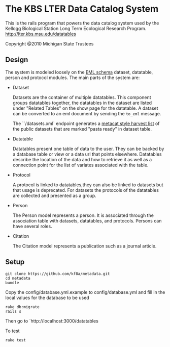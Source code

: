 The KBS LTER Data Catalog System
===========================

This is the rails program that powers the data catalog system used by the Kellogg Biological Station Long Term Ecological Research Program. http://lter.kbs.msu.edu/datatables

Copyright @2010 Michigan State Trustees

Design
-----

The system is modeled loosely on the [EML schema](https://knb.ecoinformatics.org/#external//emlparser/docs/eml-2.1.1/index.html) dataset, datatable, person and protocol modules.  The main parts of the system are:

- Dataset

  Datasets are the container of multiple datatables. This component groups datatables together, the datatables in the dataset are listed under "Related Tables" on the show page for the datatable. A dataset can be converted to an eml document by sending the `to_eml` message.

  The ``/datasets.xml` endpoint generates a [metacat style harvest list](http://databits.lternet.edu/spring-2005/eml-harvesting-ii-preparing-site-metadata-and-harvest-lists) of the public datasets that are marked "pasta ready" in dataset table.

- Datatable

  Datatables present one table of data to the user. They can be backed by a database table or view or a data url that points elsewhere.  Datatables describe the location of the data and how to retrieve it as well as a connection point for the list of variates associated with the table.

- Protocol

  A protocol is linked to datatables,they can also be linked to datasets but that usage is deprecated. For datasets the protocols of the datatables are collected and presented as a group.

- Person

  The Person model represents a person. It is associated through the association table with datasets, datatables, and protocols. Persons can have several roles.
  
- Citation

  The Citation model represents a publication such as a journal article.

Setup
-----

    git clone https://github.com/kf8a/metadata.git
    cd metadata
    bundle

Copy the config/database.yml.example to config/database.yml and fill in the local values for the database to be used

    rake db:migrate
    rails s

Then go to `http://localhost:3000/datatables

To test

    rake test
